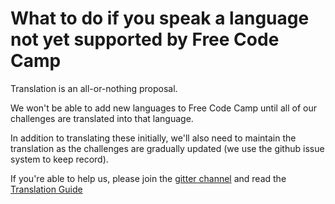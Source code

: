 # What to do if you speak a language not yet supported by Free Code Camp

Translation is an all-or-nothing proposal.

We won't be able to add new languages to Free Code Camp until all of our 
challenges are translated into that language.

In addition to translating these initially, we'll also need to maintain 
the translation as the challenges are gradually updated (we use the 
github issue system to keep record).  

If you're able to help us, please join the [gitter channel](https://gitter.im/FreeCodeCamp/Translators)
and read the [Translation Guide](Translation-Guide.md)
